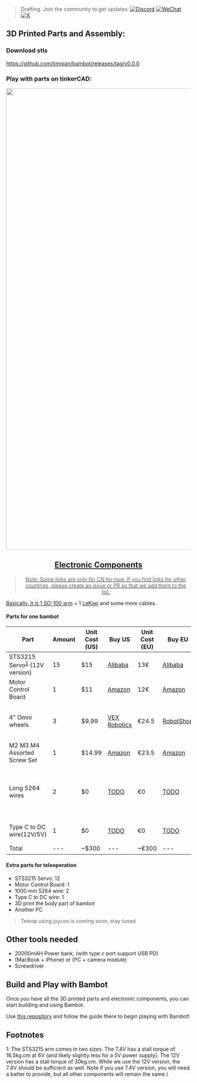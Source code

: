 > Drafting. Join the community to get updates:
  <a href="https://discord.gg/Fq2gvSMyRJ"><img src="https://badgen.net/static/chat/on%20discord" alt="Discord"></a>
  <a href="https://i.v2ex.co/1U6OSqswl.jpeg"><img src="https://badgen.net/static/chat/on%20wechat?color=green" alt="WeChat"></a>
  <a href="https://x.com/tim_qian"><img src="https://badgen.net/static/follow/on%20X?color=black" alt="X"></a>

## 3D Printed Parts and Assembly:

### Download stls
https://github.com/timqian/bambot/releases/tag/v0.0.0

### Play with parts on tinkerCAD:
<a align="center" href="https://www.tinkercad.com/things/ibgLfMl1NYQ-bambot-001/edit?returnTo=https%3A%2F%2Fwww.tinkercad.com%2Fdashboard&sharecode=0OJJCyBXGfZVmhbO7UAPepBQcxOqAml9bJ-FNzxP9qw"><img width="1254" alt="Bambot 3D Printed Parts and Assembly" src="https://github.com/user-attachments/assets/461102e7-2507-42bd-9d0a-aed78d18ca40" />

## Electronic Components

> Note: Some links are only for CN for now. If you find links for other countries, please create an issue or PR so that we add them to the list.

Basically, it is 1 [SO-100 arm](https://github.com/TheRobotStudio/SO-ARM100/blob/main/README.md) + 1 [LeKiwi](https://github.com/SIGRobotics-UIUC/LeKiwi/blob/main/BOM.md) and some more cables.

#### Parts for one bambot

| Part | Amount | Unit Cost (US) | Buy US | Unit Cost (EU) | Buy EU | Unit Cost (RMB) | Buy CN |
|---|---|---|---|---|---|---|---|
| STS3215 Servo<sup>[1](#myfootnote1)</sup> (12V version) | 15 | $15 | [Alibaba](https://www.alibaba.com/product-detail/6PCS-7-4V-STS3215-Servos-for_1600523509006.html) | 13€ | [Alibaba](https://www.alibaba.com/product-detail/6PCS-7-4V-STS3215-Servos-for_1600523509006.html) | ￥99/115 | [TaoBao](https://item.taobao.com/item.htm?id=712179366565&skuId=5268252241438) |
| Motor Control Board | 1 | $11 | [Amazon](https://www.amazon.com/Waveshare-Integrates-Control-Circuit-Supports/dp/B0CTMM4LWK/) | 12€ | [Amazon](https://www.amazon.fr/-/en/dp/B0CJ6TP3TP/)| ￥27 | [TaoBao](https://detail.tmall.com/item.htm?id=738817173460&skuId=5096283384143) |
| 4" Omni wheels | 3 | $9.99 | [VEX Robotics](https://www.vexrobotics.com/omni-wheels.html?srsltid=AfmBOorWdWT-FIiWSAbicYWSxqYr-d5X3CJSGxMkO33WO0thwlTn4DQu) | €24.5 | [RobotShop](https://eu.robotshop.com/products/100mm-omnidirectional-wheel-brass-bearing-rollers) | ¥28 | [TaoBao 1](https://e.tb.cn/h.6ZOL1twp9HlvEue?tk=nxvYeJUknqq) (80mm, 6mm version) [TaoBao 2](https://e.tb.cn/h.6Zvs6S2urltDRPZ?tk=LSDZeJUP66O) |
| M2 M3 M4 Assorted Screw Set | 1 | $14.99 | [Amazon](https://www.amazon.com/Button-Socket-Washers-Assortment-Machine/dp/B0BMQGJP3F) | €23.5 | [Amazon](https://www.amazon.fr/Cylindrique-Inoxydable-M2-Socket-Assortiment/dp/B09Y8WYFWD/) | ¥20 | [Pingduoduo](https://mobile.yangkeduo.com/goods.html?ps=i3WUj0T2hP) |
| Long 5264 wires | 2 | $0 | [TODO]() | €0 | [TODO]() | ¥20 | [Taobao](https://e.tb.cn/h.6ZvsvUU7wlxTIqu?tk=mz7PeJUloea) 3P-1000mm +  3P-400mm, and 5264 connector [Taobao](https://e.tb.cn/h.6dM2Zgsj77fyegN?tk=SH29eF6flAb)|
| Type C to DC wire(12V/5V) | 1 | $0 | [TODO]() | €0 | [TODO]() | ¥20 | [Taobao 12V](https://e.tb.cn/h.6ZvuOW01EmvvHq1?tk=nzvFeJUnyuB) [Taobao 5V](https://item.taobao.com/item.htm?abbucket=6&id=888084290249&ns=1&pisk=gB8xEC1DsbFvFG8AZIouSMMlGNll10AqnKRQSOX0fLpJ1T4igZmNWdBJQtjclt4OWCpwIddZg166CdBMm00HgI7N5vXt-2AVJRwa1KU1CTG1TsCjZiwvGZPf5vDnWuV50xb6n4SE30Z5TT1f11sjwa1COS_1fsOSw11ghlaXCbhRs1W_f116NQ1FsNw_5PO7N65gGOs1C4GR_T615N91VbCZ_jrlQA63WHNrAOpbYmzgSUCADOaG3PQkzyj5dKX75o9fMJWBGTU_WtWVu_A6CAUGRHJJWM9ZWz7D93_5M3h_VtspcKfyB2UfhUdXltYjErXXuQtHSLG_5OKWAM5pPjiCcHJDAgLoHzWBVQdG23lamOxF1dSeSvzVhCOe8HbKW5CJvQ_R448HJOnaK9Cgcbh8blSfaJ9E-A5UpsO5w9ckMlrN2J5RKbnzblSfa_BnZyEabgeF.&priceTId=2147830217424594519713165e10c0&skuId=5899301834220&spm=a21n57.1.hoverItem.10&utparam=%7B%22aplus_abtest%22%3A%2248e69b593c0ac8c632a2c33b5bc716c2%22%7D&xxc=taobaoSearch) |
| Total |---| ~$300 |---| ~€300 |---| ~￥2000 |---|


#### Extra parts for teleoperation

- STS3215 Servo: 12
- Motor Control Board: 1
- 1000 mm 5264 wire: 2
- Type C to DC wire: 1
- 3D print the body part of bambot
- Another PC

> Teleop using joycon is coming soon, stay tuned

## Other tools needed

- 20000mAH Power bank, (with type c port support USB PD)
- (MacBook + iPhone) or (PC + camera module)
- Screwdriver 

## Build and Play with Bambot

Once you have all the 3D printed parts and electronic components, you can start building and using Bambot.

Use [this repository](https://github.com/timqian/lerobot-bambot) and follow the guide there to begin playing with Bambot!


## Footnotes
<a name="myfootnote1">1</a>: The STS3215 arm comes in two sizes. The 7.4V has a stall torque of 16.5kg.cm at 6V (and likely slightly less for a 5V power supply). The 12V version has a stall torque of 30kg.cm. While we use the 12V version, the 7.4V should be sufficient as well. Note if you use 7.4V version, you will need a batter to provide, but all other components will remain the same.\